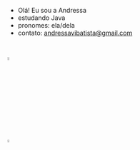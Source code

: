 - Olá! Eu sou a Andressa 
- estudando Java
- pronomes: ela/dela
- contato: andressavibatista@gmail.com
##
<div style="display: inline_block"><br>
  <img align="center" alt="Andressa-J" width="4%" src="https://img.shields.io/badge/Java-ED8B00?style=for-the-badge&logo=java&logoColor=white" />
  
  </div>
  
  ##

<div>
 <a href="https://www.linkedin.com/in/andressa-batista-902722229/" target="_blank">
  <img width="4%" src="https://img.shields.io/badge/LinkedIn-0077B5?style=for-the-badge&logo=linkedin&logoColor=white" />
  
  </div>
  
<!---
andressavianab/andressavianab is a ✨ special ✨ repository because its `README.md` (this file) appears on your GitHub profile.
You can click the Preview link to take a look at your changes.
--->
